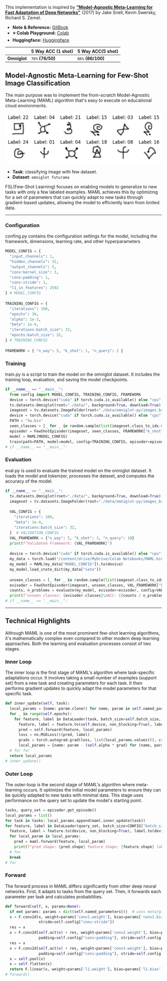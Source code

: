 This implementation is inspired by [**"Model-Agnostic Meta-Learning for Fast Adaptation of Deep Networks"**](https://arxiv.org/abs/1703.05175) (2017) by Jake Snell, Kevin Swersky, Richard S. Zemel.
* **Note & Reference:** [GitBook](https://lif31up.gitbook.io/lif31up/few-shot-learning/model-agnostic-meta-learning-for-fast-adaptation-of-deep-networks)
* **⭐ Colab Playground:** [Colab](https://colab.research.google.com/drive/1ZmtP8rMZsSN_yA6tz3IKQU0ECXeAI018?usp=sharing)
* **Huggingface:** [Huggingface](https://huggingface.co/lif31up/model-agnostic-meta-learning)

|            | 5 Way ACC (1 shot) | 5 Way ACC(5 shot) |
|------------|-------------------|-------------------|
|**Omniglot**| `76%` **(76/50)** | `86%` **(86/100)** |

## Model-Agnostic Meta-Learning for Few-Shot Image Classification
The main purpose was to implement the from-scratch Model-Agnostic Meta-Learning (MAML) algorithm that's easy to execute on educational cloud environments.

![img_1.png](img_0.png)

* **Task**: classifying image with few dataset.
* **Dataset**: `omniglot futurama`

FSL(Few-Shot Learning) focuses on enabling models to generalize to new tasks with only a few labeled examples. 
MAML achieves this by optimizing for a set of parameters that can quickly adapt to new tasks through gradient-based updates, allowing the model to efficiently learn from limited data.

---
### Configuration
confing.py contains the configuration settings for the model, including the framework, dimensions, learning rate, and other hyperparameters

```python
MODEL_CONFIG = {
  "input_channels": 1,
  "hidden_channels": 32,
  "output_channels": 5,
  "conv:kernel_size": 3,
  "conv:padding": 1,
  "conv:stride": 1,
  "l1_in_features": 2592
} # MODEL_CONFIG

TRAINING_CONFIG = {
  "iterations": 100,
  "epochs": 30,
  "alpha": 1e-3,
  "beta": 1e-4,
  "iterations:batch_size": 32,
  "epochs:batch_size": 32,
} # TRAINING_CONFIG

FRAMEWORK = { "n_way": 5, "k_shot": 1, "n_query": 2 }
```
### Training
train.py is a script to train the model on the omniglot dataset. It includes the training loop, evaluation, and saving the model checkpoints.
```python
if __name__ == "__main__":
  from config import MODEL_CONFIG, TRAINING_CONFIG, FRAMEWORK
  device = torch.device("cuda" if torch.cuda.is_available() else "cpu")
  tv.datasets.Omniglot(root="./data/", background=True, download=True)
  imageset = tv.datasets.ImageFolder(root="./data/omniglot-py/images_background/Futurama")
  device = torch.device("cuda" if torch.cuda.is_available() else "cpu")
  PATH = "5w.bin"
  seen_classes = [_ for _ in random.sample(list(imageset.class_to_idx.values()), FRAMEWORK["n_way"])]
  episoder = FewShotEpisoder(imageset, seen_classes, FRAMEWORK["k_shot"], FRAMEWORK["n_query"], transform)
  model = MAML(MODEL_CONFIG)
  train(path=PATH, model=model, config=TRAINING_CONFIG, episoder=episoder, device=device)
# if __name__ == "__main__":
```
### Evaluation
eval.py is used to evaluate the trained model on the omniglot dataset. It loads the model and tokenizer, processes the dataset, and computes the accuracy of the model.
```python
if __name__ == "__main__":
  tv.datasets.Omniglot(root="./data/", background=True, download=True)
  imageset = tv.datasets.ImageFolder(root="./data/omniglot-py/images_background/Futurama")

  VAL_CONFIG = {
    "iterations": 100,
    "beta": 1e-4,
    "iterations:batch_size": 32,
  }  # VALIDATION_CONFIG
  VAL_FRAMEWORK = {"n_way": 5, "k_shot": 3, "n_query": 10}
  print(f"Validated Framework: {VAL_FRAMEWORK}")

  device = torch.device("cuda" if torch.cuda.is_available() else "cpu")
  my_data = torch.load("/content/drive/MyDrive/Colab Notebooks/MAML.bin", map_location=device, weights_only=False)
  my_model = MAML(my_data["MODEL_CONFIG"]).to(device)
  my_model.load_state_dict(my_data["sate"])

  unseen_classes = [_ for _ in random.sample(list(imageset.class_to_idx.values()), my_data["FRAMEWORK"]["n_way"])]
  evisoder = FewShotEpisoder(imageset, unseen_classes, VAL_FRAMEWORK["k_shot"], VAL_FRAMEWORK["n_query"], transform, True)
  counts, n_problems = evaluate(my_model, evisoder=evisoder, config=VAL_CONFIG, device=device, logging=True)
  print(f"unseen classes: {evisoder.classes}\nACC: {(counts / n_problems):.2f}({counts}/{n_problems})")
# if __name__ == "__main__":
```
---
## Technical Highlights
Although MAML is one of the most prominent few-shot learning algorithms, it's mathematically complex even compared to other modern deep learning approaches. Both the learning and evaluation processes consist of two stages.

### Inner Loop
The inner loop is the first stage of MAML's algorithm where task-specific adaptations occur. It involves taking a small number of examples (support set) from a new task and creating parameters for each task. It then performs gradient updates to quickly adapt the model parameters for that specific task.

```python
def inner_update(self, task):
  local_params = {name: param.clone() for name, param in self.named_parameters()}
  for _ in range(self.epochs):
    for feature, label in DataLoader(task, batch_size=self.batch_size, shuffle=True, num_workers=4, pin_memory=True):
      feature, label = feature.to(self.device, non_blocking=True), label.to(self.device, non_blocking=True)
      pred = self.forward(feature, local_params)
      loss = nn.MSELoss()(pred, label)
      grads = torch.autograd.grad(loss, list(local_params.values()), create_graph=True)
      local_params = {name: param - (self.alpha * grad) for (name, param), grad in zip(local_params.items(), grads)}
  # for for
  return local_params
# inner_update()
```
### Outer Loop
The outer-loop is the second stage of MAML's algorithm where meta-learning occurs. It optimizes the initial model parameters to ensure they can be quickly adapted to new tasks with minimal data. This stage uses performance on the query set to update the model's starting point.

```python
tasks, query_set = episoder.get_episode()
local_params = list()
for task in tasks: local_params.append(maml.inner_update(task))
for feature, label in DataLoader(query_set, batch_size=CONFIG["batch_size"], shuffle=True, pin_memory=True, num_workers=4):
  feature, label = feature.to(device, non_blocking=True), label.to(device, non_blocking=True)
  for local_param in local_params:
    pred = maml.forward(feature, local_param)
    print(f"pred shape: {pred.shape} feature shape: {feature.shape} label shape: {label.shape}")
  # for
  break
# for
```

### Forward
The forward process in MAML differs significantly from other deep neural networks. First, it adapts to tasks from the query set. Then, it forwards each parameter per task and calculates probabilities.

```python
def forward(self, x, params=None):
  if not params: params = dict(self.named_parameters())  # uses meta/global params when local params not given
  x = F.conv2d(x, weight=params['conv1.weight'], bias=params['conv1.bias'], padding=self.config["conv:padding"],
               stride=self.config["conv:stride"])
  res = x
  x = F.conv2d(self.act(x) + res, weight=params['conv2.weight'], bias=params['conv2.bias'],
               padding=self.config["conv:padding"], stride=self.config["conv:stride"])
  res = x
  x = F.conv2d(self.act(x) + res, weight=params['conv3.weight'], bias=params['conv3.bias'],
               padding=self.config["conv:padding"], stride=self.config["conv:stride"])
  x = self.pool(x)
  x = self.flatten(x)
  return F.linear(x, weight=params['l1.weight'], bias=params['l1.bias'])
# forward()
```